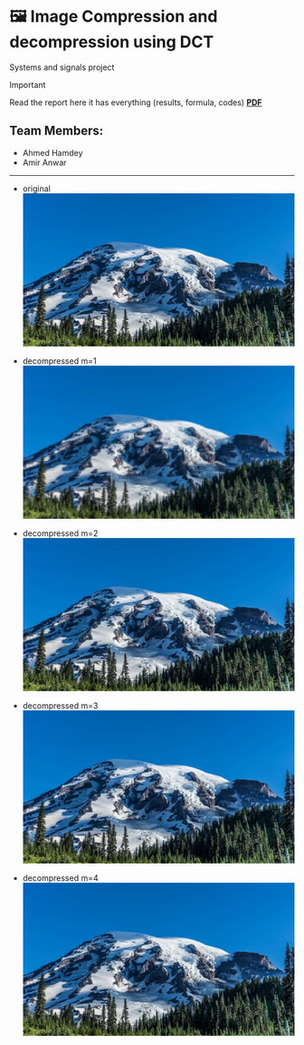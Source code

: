 # 🖼️ Image Compression and decompression using DCT

Systems and signals project

> [!IMPORTANT]
> Read the report here it has everything (results, formula, codes) **[PDF](./project-report.pdf)**

## Team Members:

- Ahmed Hamdey
- Amir Anwar

---

- original
  ![original](./image1.png)

- decompressed m=1
  ![original](./decompressed_m_1.png)

- decompressed m=2
  ![original](./decompressed_m_2.png)

- decompressed m=3
  ![original](./decompressed_m_3.png)

- decompressed m=4
  ![original](./decompressed_m_4.png)
